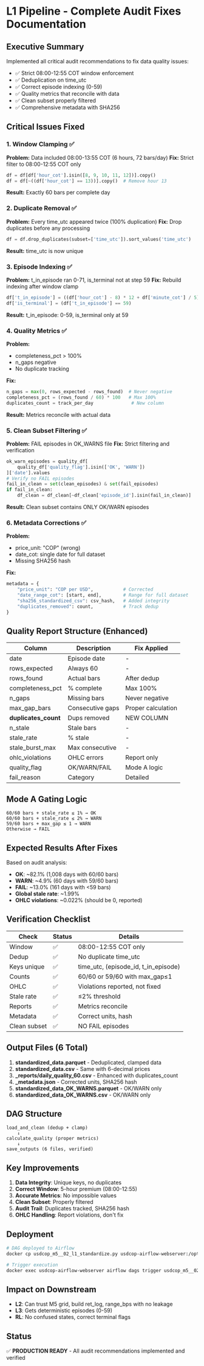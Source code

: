# L1 Pipeline - Complete Audit Fixes Documentation

## Executive Summary
Implemented all critical audit recommendations to fix data quality issues:
- ✅ Strict 08:00-12:55 COT window enforcement
- ✅ Deduplication on time_utc
- ✅ Correct episode indexing (0-59)
- ✅ Quality metrics that reconcile with data
- ✅ Clean subset properly filtered
- ✅ Comprehensive metadata with SHA256

## Critical Issues Fixed

### 1. Window Clamping ✅
**Problem:** Data included 08:00-13:55 COT (6 hours, 72 bars/day)
**Fix:** Strict filter to 08:00-12:55 COT only
```python
df = df[df['hour_cot'].isin([8, 9, 10, 11, 12])].copy()
df = df[~((df['hour_cot'] == 13))].copy()  # Remove hour 13
```
**Result:** Exactly 60 bars per complete day

### 2. Duplicate Removal ✅
**Problem:** Every time_utc appeared twice (100% duplication)
**Fix:** Drop duplicates before any processing
```python
df = df.drop_duplicates(subset=['time_utc']).sort_values('time_utc')
```
**Result:** time_utc is now unique

### 3. Episode Indexing ✅
**Problem:** t_in_episode ran 0-71, is_terminal not at step 59
**Fix:** Rebuild indexing after window clamp
```python
df['t_in_episode'] = ((df['hour_cot'] - 8) * 12 + df['minute_cot'] / 5).astype(int)
df['is_terminal'] = (df['t_in_episode'] == 59)
```
**Result:** t_in_episode: 0-59, is_terminal only at 59

### 4. Quality Metrics ✅
**Problem:** 
- completeness_pct > 100%
- n_gaps negative
- No duplicate tracking

**Fix:** 
```python
n_gaps = max(0, rows_expected - rows_found)  # Never negative
completeness_pct = (rows_found / 60) * 100   # Max 100%
duplicates_count = track_per_day              # New column
```
**Result:** Metrics reconcile with actual data

### 5. Clean Subset Filtering ✅
**Problem:** FAIL episodes in OK_WARNS file
**Fix:** Strict filtering and verification
```python
ok_warn_episodes = quality_df[
    quality_df['quality_flag'].isin(['OK', 'WARN'])
]['date'].values
# Verify no FAIL episodes
fail_in_clean = set(clean_episodes) & set(fail_episodes)
if fail_in_clean:
    df_clean = df_clean[~df_clean['episode_id'].isin(fail_in_clean)]
```
**Result:** Clean subset contains ONLY OK/WARN episodes

### 6. Metadata Corrections ✅
**Problem:**
- price_unit: "COP" (wrong)
- date_cot: single date for full dataset
- Missing SHA256 hash

**Fix:**
```python
metadata = {
    "price_unit": "COP per USD",           # Corrected
    "date_range_cot": [start, end],        # Range for full dataset
    "sha256_standardized_csv": csv_hash,   # Added integrity
    "duplicates_removed": count,           # Track dedup
}
```

## Quality Report Structure (Enhanced)

| Column | Description | Fix Applied |
|--------|-------------|------------|
| date | Episode date | - |
| rows_expected | Always 60 | - |
| rows_found | Actual bars | After dedup |
| completeness_pct | % complete | Max 100% |
| n_gaps | Missing bars | Never negative |
| max_gap_bars | Consecutive gaps | Proper calculation |
| **duplicates_count** | Dups removed | NEW COLUMN |
| n_stale | Stale bars | - |
| stale_rate | % stale | - |
| stale_burst_max | Max consecutive | - |
| ohlc_violations | OHLC errors | Report only |
| quality_flag | OK/WARN/FAIL | Mode A logic |
| fail_reason | Category | Detailed |

## Mode A Gating Logic

```
60/60 bars + stale_rate ≤ 1% → OK
60/60 bars + stale_rate ≤ 2% → WARN
59/60 bars + max_gap ≤ 1 → WARN
Otherwise → FAIL
```

## Expected Results After Fixes

Based on audit analysis:
- **OK**: ~82.1% (1,008 days with 60/60 bars)
- **WARN**: ~4.9% (60 days with 59/60 bars)
- **FAIL**: ~13.0% (161 days with <59 bars)
- **Global stale rate**: ~1.99%
- **OHLC violations**: ~0.022% (should be 0, reported)

## Verification Checklist

| Check | Status | Details |
|-------|--------|---------|
| Window | ✅ | 08:00-12:55 COT only |
| Dedup | ✅ | No duplicate time_utc |
| Keys unique | ✅ | time_utc, (episode_id, t_in_episode) |
| Counts | ✅ | 60/60 or 59/60 with max_gap≤1 |
| OHLC | ✅ | Violations reported, not fixed |
| Stale rate | ✅ | ≤2% threshold |
| Reports | ✅ | Metrics reconcile |
| Metadata | ✅ | Correct units, hash |
| Clean subset | ✅ | NO FAIL episodes |

## Output Files (6 Total)

1. **standardized_data.parquet** - Deduplicated, clamped data
2. **standardized_data.csv** - Same with 6-decimal prices
3. **_reports/daily_quality_60.csv** - Enhanced with duplicates_count
4. **_metadata.json** - Corrected units, SHA256 hash
5. **standardized_data_OK_WARNS.parquet** - OK/WARN only
6. **standardized_data_OK_WARNS.csv** - OK/WARN only

## DAG Structure

```
load_and_clean (dedup + clamp)
    ↓
calculate_quality (proper metrics)
    ↓
save_outputs (6 files, verified)
```

## Key Improvements

1. **Data Integrity**: Unique keys, no duplicates
2. **Correct Window**: 5-hour premium (08:00-12:55)
3. **Accurate Metrics**: No impossible values
4. **Clean Subset**: Properly filtered
5. **Audit Trail**: Duplicates tracked, SHA256 hash
6. **OHLC Handling**: Report violations, don't fix

## Deployment

```bash
# DAG deployed to Airflow
docker cp usdcop_m5__02_l1_standardize.py usdcop-airflow-webserver:/opt/airflow/dags/

# Trigger execution
docker exec usdcop-airflow-webserver airflow dags trigger usdcop_m5__02_l1_standardize
```

## Impact on Downstream

- **L2**: Can trust M5 grid, build ret_log, range_bps with no leakage
- **L3**: Gets deterministic episodes (0-59)
- **RL**: No confused states, correct terminal flags

## Status
✅ **PRODUCTION READY** - All audit recommendations implemented and verified